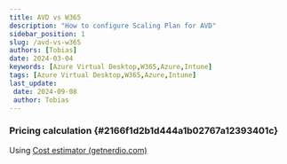 ```yaml
---
title: AVD vs W365
description: "How to configure Scaling Plan for AVD"
sidebar_position: 1
slug: /avd-vs-w365
authors: [Tobias]
date: 2024-03-04
keywords: [Azure Virtual Desktop,W365,Azure,Intune]
tags: [Azure Virtual Desktop,W365,Azure,Intune]
last_update: 
 date: 2024-09-08
 author: Tobias
---
```




### Pricing calculation {#2166f1d2b1d444a1b02767a12393401c}


Using [Cost estimator (getnerdio.com)](https://nmmce.getnerdio.com/)

